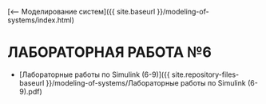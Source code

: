 [⟵ Моделирование систем]({{ site.baseurl }}/modeling-of-systems/index.html)

# **ЛАБОРАТОРНАЯ РАБОТА №6**

* [Лабораторные работы по Simulink (6-9)]({{ site.repository-files-baseurl }}/modeling-of-systems/Лабораторные работы по Simulink (6-9).pdf)
